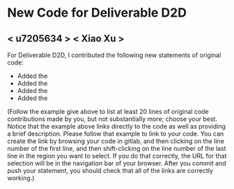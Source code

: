 # New Code for Deliverable D2D

## < u7205634 > < Xiao Xu >

For Deliverable D2D, I contributed the following new statements of original code:

- Added the 
- Added the 
- Added the 
- Added the 

(Follow the example give above to list at least 20 lines of original code contributions made by you, but not substantially more; choose your best. Notice that the example above links directly to the code as well as providing a brief description.   Please follow that example to link to your code.  You can create the link by browsing your code in gitlab, and then clicking on the line number of the first line, and then shift-clicking on the line number of the last line in the region you want to select.  If you do that correctly, the URL for that selection will be in the navigation bar of your browser.  After you commit and push your statement, you should check that all of the links are correctly working.)
